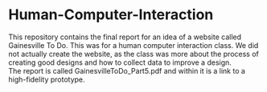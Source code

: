 # Human-Computer-Interaction

This repository contains the final report for an idea of a website called Gainesville To Do. This was for a human computer interaction class.
We did not actually create the website, as the class was more about the process of creating good designs and how to collect data to improve a design.\
The report is called GainesvilleToDo_Part5.pdf and within it is a link to a high-fidelity prototype.
